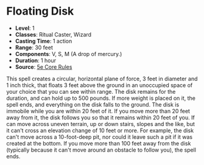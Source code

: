 # Floating Disk

- **Level**: 1
- **Classes**: Ritual Caster, Wizard
- **Casting Time**: 1 action
- **Range**: 30 feet
- **Components**: V, S, M (A drop of mercury.)
- **Duration**: 1 hour
- **Source**: [5e Core Rules](http://dnd.wizards.com/articles/features/systems-reference-document-srd)

This spell creates a circular, horizontal plane of force, 3 feet in diameter and 1 inch thick, that floats 3 feet above the ground in an unoccupied space of your choice that you can see within range. The disk remains for the duration, and can hold up to 500 pounds. If more weight is placed on it, the spell ends, and everything on the disk falls to the ground. The disk is immobile while you are within 20 feet of it. If you move more than 20 feet away from it, the disk follows you so that it remains within 20 feet of you. If can move across uneven terrain, up or down stairs, slopes and the like, but it can't cross an elevation change of 10 feet or more. For example, the disk can't move across a 10-foot-deep pit, nor could it leave such a pit if it was created at the bottom. If you move more than 100 feet away from the disk (typically because it can't move around an obstacle to follow you), the spell ends.

